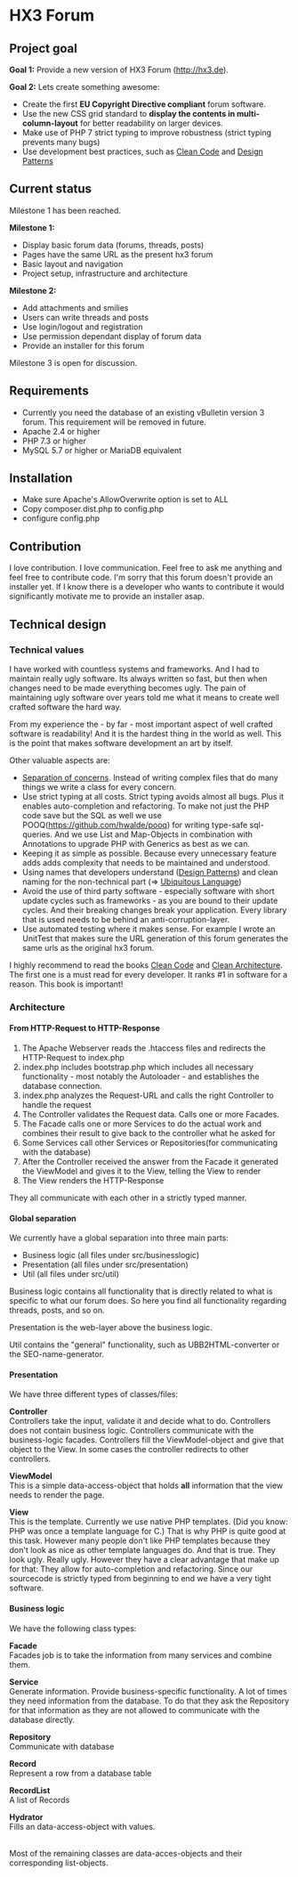 # HX3 Forum

## Project goal

**Goal 1:** Provide a new version of HX3 Forum (http://hx3.de).

**Goal 2:** Lets create something awesome:
- Create the first **EU Copyright Directive compliant** forum software. 
- Use the new CSS grid standard to **display the contents in multi-column-layout** for better readability on larger devices.
- Make use of PHP 7 strict typing to improve robustness (strict typing prevents many bugs)
- Use development best practices, such as [Clean Code](https://www.oreilly.com/library/view/clean-code/9780136083238/) and [Design Patterns](https://en.wikipedia.org/wiki/Software_design_pattern)

## Current status

Milestone 1 has been reached.

**Milestone 1:**
* Display basic forum data (forums, threads, posts)
* Pages have the same URL as the present hx3 forum
* Basic layout and navigation
* Project setup, infrastructure and architecture

**Milestone 2:**
* Add attachments and smilies
* Users can write threads and posts
* Use login/logout and registration
* Use permission dependant display of forum data
* Provide an installer for this forum

Milestone 3 is open for discussion.

## Requirements
* Currently you need the database of an existing vBulletin version 3 forum.
This requirement will be removed in future.
* Apache 2.4 or higher
* PHP 7.3 or higher
* MySQL 5.7 or higher or MariaDB equivalent

## Installation
* Make sure Apache's AllowOverwrite option is set to ALL
* Copy composer.dist.php to config.php
* configure config.php 

## Contribution

I love contribution. I love communication. Feel free to ask me anything and feel free to contribute code. I'm sorry that this forum doesn't provide an installer yet. If I know there is a developer who wants to contribute it would significantly motivate me to provide an installer asap.

## Technical design

### Technical values
I have worked with countless systems and frameworks. And I had to maintain really ugly software. Its always written so fast, but then when changes need to be made everything becomes ugly.
The pain of maintaining ugly software over years told me what it means to create well crafted software the hard way.

From my experience the - by far - most important aspect of well crafted software is readability! And it is the hardest thing in the world as well. This is the point that makes software development an art by itself.

Other valuable aspects are:
- [Separation of concerns](https://en.wikipedia.org/wiki/Separation_of_concerns). Instead of writing complex files that do many things we write a class for every concern.
- Use strict typing at all costs. Strict typing avoids almost all bugs. Plus it enables auto-completion and refactoring. To make not just the PHP code save but the SQL as well we use POOQ(https://github.com/hwalde/pooq) for writing type-safe sql-queries. And we use List and Map-Objects in combination with Annotations to upgrade PHP with Generics as best as we can.
- Keeping it as simple as possible. Because every unnecessary feature adds adds complexity that needs to be maintained and understood.  
- Using names that developers understand ([Design Patterns](https://en.wikipedia.org/wiki/Software_design_pattern)) and clean naming for the non-technical part (=> [Ubiquitous Language](https://martinfowler.com/bliki/UbiquitousLanguage.html))
- Avoid the use of third party software - especially software with short update cycles such as frameworks - as you are bound to their update cycles. And their breaking changes break your application. Every library that is used needs to be behind an anti-corruption-layer.
- Use automated testing where it makes sense. For example I wrote an UnitTest that makes sure the URL generation of this
 forum generates the same urls as the original hx3 forum. 

I highly recommend to read the books [Clean Code](https://www.oreilly.com/library/view/clean-code/9780136083238/) and [Clean Architecture](https://www.oreilly.com/library/view/clean-architecture-a/9780134494272/). The first one is a must read for every developer. It ranks #1 in software for a reason. This book is important!

### Architecture

#### From HTTP-Request to HTTP-Response

1. The Apache Webserver reads the .htaccess files and redirects the HTTP-Request to index.php
2. index.php includes bootstrap.php which includes all necessary functionality - most notably the Autoloader - and establishes the database connection. 
3. index.php analyzes the Request-URL and calls the right Controller to handle the request
4. The Controller validates the Request data. Calls one or more Facades.
5. The Facade calls one or more Services to do the actual work and combines their result to give back to the controller what he asked for
6. Some Services call other Services or Repositories(for communicating with the database)
7. After the Controller received the answer from the Facade it generated the ViewModel and gives it to the View, telling the View to render
8. The View renders the HTTP-Response

They all communicate with each other in a strictly typed manner.

#### Global separation
We currently have a global separation into three main parts:
- Business logic (all files under src/businesslogic)
- Presentation (all files under src/presentation)
- Util (all files under src/util)

Business logic contains all functionality that is directly related to what is specific to what our forum does. So here you find all functionality regarding threads, posts, and so on.  

Presentation is the web-layer above the business logic. 

Util contains the "general" functionality, such as UBB2HTML-converter or the SEO-name-generator.

#### Presentation
We have three different types of classes/files:

**Controller**<br>
Controllers take the input, validate it and decide what to do.
Controllers does not contain business logic. Controllers communicate with the business-logic facades.
Controllers fill the ViewModel-object and give that object to the View.
In some cases the controller redirects to other controllers.

**ViewModel**<br>
This is a simple data-access-object that holds **all** information that the view needs to render the page.

**View**<br>
This is the template. Currently we use native PHP templates. (Did you know: PHP was once a template language for C.)
That is why PHP is quite good at this task. However many people don't like PHP templates because they don't look as nice as other template languages do. And that is true. They look ugly. Really ugly.
However they have a clear advantage that make up for that: They allow for auto-completion and refactoring.
Since our sourcecode is strictly typed from beginning to end we have a very tight software. 

#### Business logic

We have the following class types:

**Facade**<br>
Facades job is to take the information from many services and combine them.

**Service**<br>
Generate information. Provide business-specific functionality.
A lot of times they need information from the database.
To do that they ask the Repository for that information as they are not allowed to communicate with the database directly.

**Repository**<br>
Communicate with database

**Record**<br>
Represent a row from a database table

**RecordList**<br>
A list of Records

**Hydrator**<br>
Fills an data-access-object with values. 

<br>
Most of the remaining classes are data-acces-objects and their corresponding list-objects.


